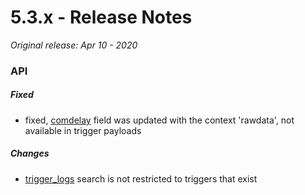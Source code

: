 # 5.3.x - Release Notes
*Original release: Apr 10 - 2020*

### API

##### Fixed

* fixed, [comdelay](https://pegasus1.pegasusgateway.com/api-static/docs/#api-resources-GetRawdataKeys) field was updated with the context 'rawdata', not available in trigger payloads


##### Changes

* [trigger_logs](https://pegasus1.pegasusgateway.com/api-static/docs/#api-Triggers-GetTriggerLogs) search is not restricted to triggers that exist